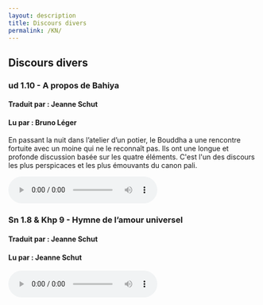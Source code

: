 ```yaml
---
layout: description
title: Discours divers
permalink: /KN/
---
```


## Discours divers

### ud 1.10 - A propos de Bahiya
#### Traduit par : Jeanne Schut
#### Lu par : Bruno Léger

  
En passant la nuit dans l’atelier d’un potier, le Bouddha a une rencontre fortuite avec un moine qui ne le reconnaît pas. Ils ont une longue et profonde discussion basée sur les quatre éléments. C'est l'un des discours les plus perspicaces et les plus émouvants du canon pali.

<div class="center">
  <audio
       width="300"
       height="32"
       controls="controls"
       src="https://docs.google.com/uc?export=open&amp;id=1wDtie99mj8k1Mbhn_FdVLkHaxnZ23RDN"
       type="audio/mp3">
  </audio>
</div>

### Sn 1.8 & Khp 9 - Hymne de l’amour universel
#### Traduit par : Jeanne Schut
#### Lu par : Jeanne Schut

<div class="center">
  <audio
       width="300"
       height="32"
       controls="controls"
       src="https://docs.google.com/uc?export=open&amp;id=1wDtie99mj8k1Mbhn_FdVLkHaxnZ23RDN"
       type="audio/mp3">
  </audio>
</div>
